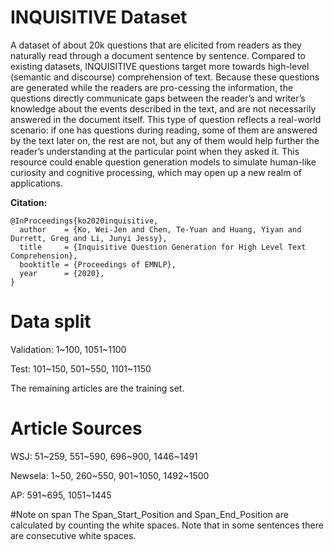 # INQUISITIVE Dataset 
A dataset of about 20k questions that are elicited from readers as they naturally read through a document sentence by sentence.  Compared to existing datasets, INQUISITIVE questions target more towards high-level (semantic and discourse) comprehension of text. Because these questions are generated while the readers are pro-cessing the information, the questions directly communicate gaps between the reader’s and writer’s knowledge about the events described in the text, and are not necessarily answered in the document itself. This type of question reflects a real-world scenario: if one has questions during reading, some of them are answered by the text later on, the rest are not, but any of them would help further the reader’s understanding at the  particular point when they asked it.  This resource could enable question generation models to simulate human-like curiosity and cognitive processing, which may open up a new realm of applications. 

**Citation:**
```
@InProceedings{ko2020inquisitive,
  author    = {Ko, Wei-Jen and Chen, Te-Yuan and Huang, Yiyan and Durrett, Greg and Li, Junyi Jessy},
  title     = {Inquisitive Question Generation for High Level Text Comprehension},
  booktitle = {Proceedings of EMNLP},
  year      = {2020},
}
```


# Data split
Validation: 1\~100, 1051\~1100

Test: 101\~150, 501\~550, 1101\~1150

The remaining articles are the training set.

# Article Sources
WSJ: 51\~259, 551\~590, 696\~900, 1446\~1491

Newsela: 1\~50, 260\~550, 901\~1050, 1492\~1500

AP: 591\~695, 1051\~1445

#Note on span
The Span_Start_Position	and Span_End_Position are calculated by counting the white spaces. Note that in some sentences there are consecutive white spaces.
